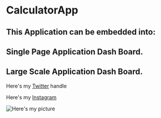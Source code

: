 # CalculatorApp

## This Application can be embedded into: ##

## Single Page Application Dash Board. ##

## Large Scale Application Dash Board. ##

Here's my [Twitter][1] handle 

Here's my [Instagram](https://instagram.com/super_issy "This is a Instagram handle")

![Here's my picture][image]

[1]: https://twitter.com/oluwaseun_musa

[image]: https://images.pexels.com/photos/169647/pexels-photo-169647.jpeg?cs=srgb&dl=architecture-buildings-city-169647.jpg&fm=jpg
